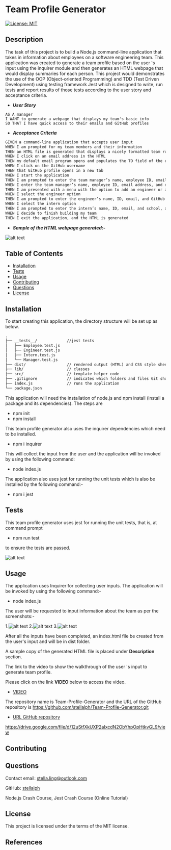 # Team Profile Generator

[![License: MIT](https://img.shields.io/badge/License-MIT-yellow.svg)](https://opensource.org/licenses/MIT)

## Description

The task of this project is to build a Node.js command-line application that takes in information about employees on a software engineering team.  This application was created to generate a team profile based on the user 's input using the inquirer module and then generates an HTML webpage that would display summaries for each person.  This project would demonstrates the use of the OOP (Object-oriented Programming) and TDD (Test Driven Development) using testing framework Jest which is designed to write, run tests and report results of those tests according to the user story and acceptance criteria.


   * <strong><em>User Story</em></strong>

```mdg
AS A manager
I WANT to generate a webpage that displays my team's basic info
SO THAT I have quick access to their emails and GitHub profiles
```

   * <strong><em>Acceptance Criteria</em></strong>

```md
GIVEN a command-line application that accepts user input
WHEN I am prompted for my team members and their information
THEN an HTML file is generated that displays a nicely formatted team roster based on user input
WHEN I click on an email address in the HTML
THEN my default email program opens and populates the TO field of the email with the address
WHEN I click on the GitHub username
THEN that GitHub profile opens in a new tab
WHEN I start the application
THEN I am prompted to enter the team manager’s name, employee ID, email address, and office number
WHEN I enter the team manager’s name, employee ID, email address, and office number
THEN I am presented with a menu with the option to add an engineer or an intern or to finish building my team
WHEN I select the engineer option
THEN I am prompted to enter the engineer’s name, ID, email, and GitHub username, and I am taken back to the menu
WHEN I select the intern option
THEN I am prompted to enter the intern’s name, ID, email, and school, and I am taken back to the menu
WHEN I decide to finish building my team
THEN I exit the application, and the HTML is generated
```

   * <strong><em>Sample of the HTML webpage generated:-</em></strong>

![alt text](assets/team-page.png)

## Table of Contents
* [Installation](#installation)
* [Tests](#tests)
* [Usage](#usage)
* [Contributing](#contributing)
* [Questions](#questions)
* [License](#license)

## Installation

To start creating this application, the directory structure will be set up as below.

```md
.
├── __tests__/             //jest tests
│   ├── Employee.test.js
│   ├── Engineer.test.js
│   ├── Intern.test.js
│   └── Manager.test.js
├── dist/                  // rendered output (HTML) and CSS style sheet      
├── lib/                   // classes
├── src/                   // template helper code 
├── .gitignore             // indicates which folders and files Git should ignore
├── index.js               // runs the application
└── package.json           
```     
This application will need the installation of node.js and npm install (install a package and its dependencies).  The steps are

 * npm init
 * npm install

 This team profile generator also uses the inquirer dependencies which need to be installed. 

 * npm i inquirer

 This will collect the input from the user and the application will be invoked by using the following command:

 * node index.js

 The application also uses jest for running the unit tests which is also be installed by the following command:-

 * npm i jest

## Tests

This team profile generator uses jest for running the unit tests, that is, at command prompt

 * npm run test

to ensure the tests are passed.

![alt text](assets/jest-test.png)

## Usage

The application uses Inquirer for collecting user inputs. The application will be invoked by using the following command:-

* node index.js

The user will be requested to input information about the team as per the screenshots:-

1.![alt text](assets/UI-P1.png)
2.![alt text](assets/UI-P2.png) 
3.![alt text](assets/UI-P3.png) 

After all the inputs have been completed, an index.html file be created from the user's input and will be in dist folder.

A sample copy of the generated HTML file is placed under <strong>Description</strong> section.

The link to the video to show the walkthrough of the user 's input to generate team profile.

Please click on the link <strong> VIDEO </strong> below to access the video.

 * [VIDEO](https://drive.google.com/file/d/12uStfXkUXP2aIxcdN2ObYhpOpHtkvGL9/view)

The repository name is Team-Profile-Generator and the URL of the GitHub repository is https://github.com/stellalph/Team-Profile-Generator.git

* [URL GitHub repository](https://github.com/stellalph/Team-Profile-Generator.git)



https://drive.google.com/file/d/12uStfXkUXP2aIxcdN2ObYhpOpHtkvGL9/view





## Contributing

## Questions

Contact email: stella.ling@outlook.com

GitHub: [stellalph](https://github.com/stellalph)


Node.js Crash Course, Jest Crash Course (Online Tutorial)

## License
  
This project is licensed under the terms of the MIT license.

## References



